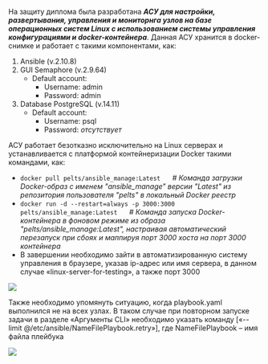На защиту диплома была разработана ***АСУ для настройки, развертывания, управления и мониторнга узлов на базе операционных систем Linux с использованием системы управления конфигурациями и docker-контейнера***. Данная АСУ хранится в docker-снимке и работает с такими компонентами, как:
1. Ansible (v.2.10.8)
2. GUI Semaphore (v.2.9.64)
   - Default account:
     - Username: admin
     - Password: admin
3. Database PostgreSQL (v.14.11)
   - Default account:
     - Username: psql
     - Password: *отсутствует*

АСУ работает безотказно исключительно на Linux серверах и устанавливается с платформой контейнеризации Docker такими командами, как:
* `docker pull pelts/ansible_manage:Latest`      *# Команда загрузки Docker-образ с именем "ansible_manage" версии "Latest" из репозитория пользователя "pelts" в локальный Docker реестр*
* `docker run -d --restart=always -p 3000:3000 pelts/ansible_manage:Latest`      *# Команда запуска Docker-контейнера в фоновом режиме из образа "pelts/ansible_manage:Latest", настраивая автоматический перезапуск при сбоях и маппируя порт 3000 хоста на порт 3000 контейнера*
* В завершении необходимо зайти в автоматизированную систему управления в браузере, указав ip-адрес или имя сервера, в данном случае «linux-server-for-testing», а также порт 3000

![](https://github.com/pelts2002/ansible/assets/135302217/e69fc432-ca4a-4700-9d36-06ec5341d31c)



Также необходимо упомянуть ситуацию, когда playbook.yaml выполнился не на всех узлах. В таком случае при повторном запуске задачи в разделе «Аргументы CLI» необходимо указать команду [«--limit @/etc/ansible/NameFilePlaybook.retry»], где NameFilePlaybook – имя файла плейбука

![](https://github.com/pelts2002/ansible/assets/135302217/6615de17-f7a8-4389-8cff-863918c7a7ec)


